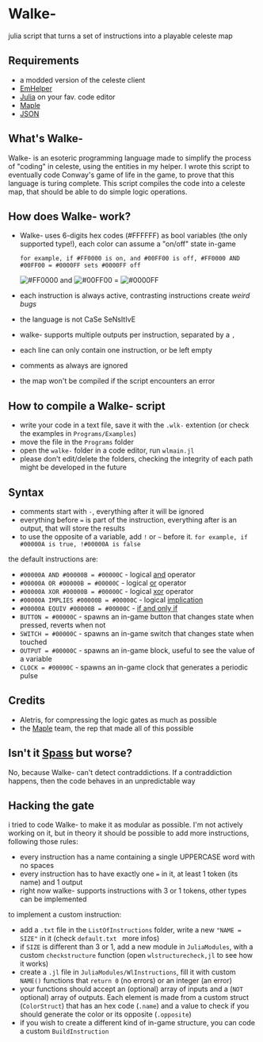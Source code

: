 # Walke-
julia script that turns a set of instructions into a playable celeste map
## Requirements
- a modded version of the celeste client
- [EmHelper](https://gamebanana.com/mods/53716)
- [Julia](https://julialang.org) on your fav. code editor
- [Maple](https://github.com/CelestialCartographers/Maple)
- [JSON](https://juliapackages.com/p/json)
## What's Walke-
Walke- is an esoteric programming language made to simplify the process of "coding" in celeste,
using the entities in my helper. I wrote this script to eventually code Conway's game of life in the game,
to prove that this language is turing complete.
This script compiles the code into a celeste map, that should be able to do simple logic operations.

## How does Walke- work?
- Walke- uses 6-digits hex codes (#FFFFFF) as bool variables (the only supported type!), each color can assume a "on/off" state in-game

  `for example, if #FF0000 is on, and #00FF00 is off, #FF0000 AND #00FF00 = #0000FF sets #0000FF off`
 
  ![#FF0000](https://placehold.co/15x15/ff0000/ff0000.png) and ![#00FF00](https://placehold.co/15x15/00ff00/00ff00.png) = ![#0000FF](https://placehold.co/15x15/0000ff/0000ff.png) 
- each instruction is always active, contrasting instructions create _weird bugs_
- the language is not CaSe SeNsItIvE
- walke- supports multiple outputs per instruction, separated by a `,`
- each line can only contain one instruction, or be left empty
- comments as always are ignored
- the map won't be compiled if the script encounters an error


## How to compile a Walke- script
- write your code in a text file, save it with the `.wlk-` extention (or check the examples in `Programs/Examples`)
- move the file in the `Programs` folder
- open the `walke-` folder in a code editor, run `wlmain.jl`
- please don't edit/delete the folders, checking the integrity of each path might be developed in the future

## Syntax
- comments start with `-`, everything after it will be ignored
- everything before `=` is part of the instruction, everything after is an output, that will store the results
- to use the opposite of a variable, add `!` or `~` before it. `for example, if #00000A is true, !#00000A is false`

the default instructions are:
- `#00000A AND #00000B = #00000C` - logical [and](https://en.wikipedia.org/wiki/Logical_conjunction) operator
- `#00000A OR #00000B = #00000C` - logical [or](https://en.wikipedia.org/wiki/Logical_disjunction) operator
- `#00000A XOR #00000B = #00000C` - logical [xor](https://en.wikipedia.org/wiki/Exclusive_or) operator
- `#00000A IMPLIES #00000B = #00000C` - logical [implication](https://en.wikipedia.org/wiki/Material_conditional)
- `#00000A EQUIV #00000B = #00000C` - [if and only if](https://en.wikipedia.org/wiki/If_and_only_if)
- `BUTTON = #00000C` - spawns an in-game button that changes state when pressed, reverts when not
- `SWITCH = #00000C` - spawns an in-game switch that changes state when touched
- `OUTPUT = #00000C` - spawns an in-game block, useful to see the value of a variable
- `CLOCK = #00000C`  - spawns an in-game clock that generates a periodic pulse

## Credits
- Aletris, for compressing the logic gates as much as possible
- the [Maple](https://github.com/CelestialCartographers/Maple) team, the rep that made all of this possible

## Isn't it [Spass](https://webspass.spass-prover.org) but worse?
No, because Walke- can't detect contraddictions. If a contraddiction happens, then the code
behaves in an unpredictable way

## Hacking the gate
i tried to code Walke- to make it as modular as possible. I'm not actively working on it, but in theory it should be possible to add more instructions, following those rules:
- every instruction has a name containing a single UPPERCASE word with no spaces
- every instruction has to have exactly one `=` in it, at least 1 token (its name) and 1 output
- right now walke- supports instructions with 3 or 1 tokens, other types can be implemented

to implement a custom instruction:
- add a `.txt` file in the `ListOfInstructions` folder, write a new `"NAME = SIZE"` in it (check `default.txt ` more infos)
- if `SIZE` is different than 3 or 1, add a new module in `JuliaModules`, with a custom `checkstructure` function (open `wlstructurecheck,jl` to see how it works)
- create a `.jl` file in `JuliaModules/WlInstructions`, fill it with custom `NAME()` functions that `return 0` (no errors) or an integer (an error)
- your functions should accept an (optional) array of inputs and a (`NOT` optional) array of outputs. Each element is made from a custom struct (`ColorStruct`) that has an hex code (`.name`) and a value to check
  if you should generate the color or its opposite (`.opposite`)
- if you wish to create a different kind of in-game structure, you can code a custom `BuildInstruction`
